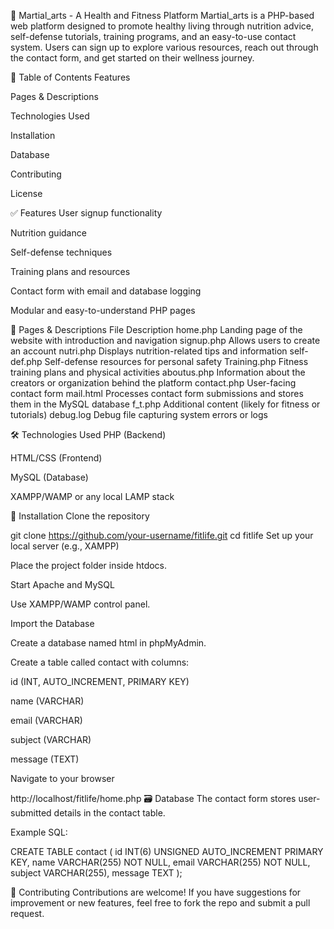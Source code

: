 🥗 Martial_arts - A Health and Fitness Platform
Martial_arts is a PHP-based web platform designed to promote healthy living through nutrition advice, self-defense tutorials, training programs, and an easy-to-use contact system. Users can sign up to explore various resources, reach out through the contact form, and get started on their wellness journey.

🔗 Table of Contents
Features

Pages & Descriptions

Technologies Used

Installation

Database

Contributing

License

✅ Features
User signup functionality

Nutrition guidance

Self-defense techniques

Training plans and resources

Contact form with email and database logging

Modular and easy-to-understand PHP pages

📄 Pages & Descriptions
File	Description
home.php	Landing page of the website with introduction and navigation
signup.php	Allows users to create an account
nutri.php	Displays nutrition-related tips and information
self-def.php	Self-defense resources for personal safety
Training.php	Fitness training plans and physical activities
aboutus.php	Information about the creators or organization behind the platform
contact.php	User-facing contact form
mail.html	Processes contact form submissions and stores them in the MySQL database
f_t.php	Additional content (likely for fitness or tutorials)
debug.log	Debug file capturing system errors or logs

🛠️ Technologies Used
PHP (Backend)

HTML/CSS (Frontend)

MySQL (Database)

XAMPP/WAMP or any local LAMP stack

🧰 Installation
Clone the repository

git clone https://github.com/your-username/fitlife.git
cd fitlife
Set up your local server (e.g., XAMPP)

Place the project folder inside htdocs.

Start Apache and MySQL

Use XAMPP/WAMP control panel.

Import the Database

Create a database named html in phpMyAdmin.

Create a table called contact with columns:

id (INT, AUTO_INCREMENT, PRIMARY KEY)

name (VARCHAR)

email (VARCHAR)

subject (VARCHAR)

message (TEXT)

Navigate to your browser

http://localhost/fitlife/home.php
🗃️ Database
The contact form stores user-submitted details in the contact table.

Example SQL:

CREATE TABLE contact (
  id INT(6) UNSIGNED AUTO_INCREMENT PRIMARY KEY,
  name VARCHAR(255) NOT NULL,
  email VARCHAR(255) NOT NULL,
  subject VARCHAR(255),
  message TEXT
);

🤝 Contributing
Contributions are welcome! If you have suggestions for improvement or new features, feel free to fork the repo and submit a pull request.
